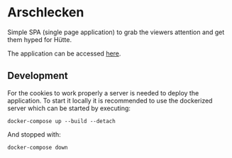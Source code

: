 # Arschlecken

Simple SPA (single page application) to grab the viewers attention and get them hyped for Hütte.

The application can be accessed [here](https://wolpertingers.github.io/arschlecken/).

## Development

For the cookies to work properly a server is needed to deploy the application. To start it locally it is recommended to use the dockerized server which can be started by executing:

```
docker-compose up --build --detach
```

And stopped with:

```
docker-compose down
```